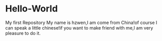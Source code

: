 # Hello-World
My first Repository
My name is hzwen,I am come from China!of course I can speak a little chinese!if you want to make friend with me,I am very pleasure to do it.
